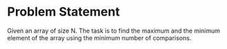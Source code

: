 # Problem Statement

Given an array of size N. The task is to find the maximum and the minimum element of the array using the minimum number of comparisons.
